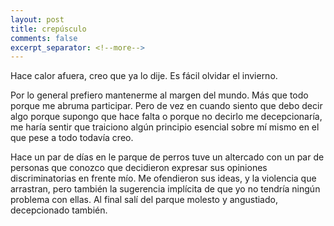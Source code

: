 ```yaml
---
layout: post
title: crepúsculo
comments: false
excerpt_separator: <!--more-->
---
```


Hace calor afuera, creo que ya lo dije. Es fácil olvidar el invierno. 

Por lo general prefiero mantenerme al margen del mundo. Más que todo porque me abruma participar. Pero de vez en cuando siento que debo decir algo porque supongo que hace falta o porque no decirlo me decepcionaría, me haría sentir que traiciono algún principio esencial sobre mí mismo en el que pese a todo todavía creo. 

Hace un par de días en le parque de perros tuve un altercado con un par de personas que conozco que decidieron expresar sus opiniones discriminatorias en frente mío. Me ofendieron sus ideas, y la violencia que arrastran, pero también la sugerencia implícita de que yo no tendría ningún problema con ellas. Al final salí del parque molesto y angustiado, decepcionado también.
